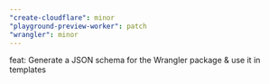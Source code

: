 ```yaml
---
"create-cloudflare": minor
"playground-preview-worker": patch
"wrangler": minor
---
```


feat: Generate a JSON schema for the Wrangler package & use it in templates
